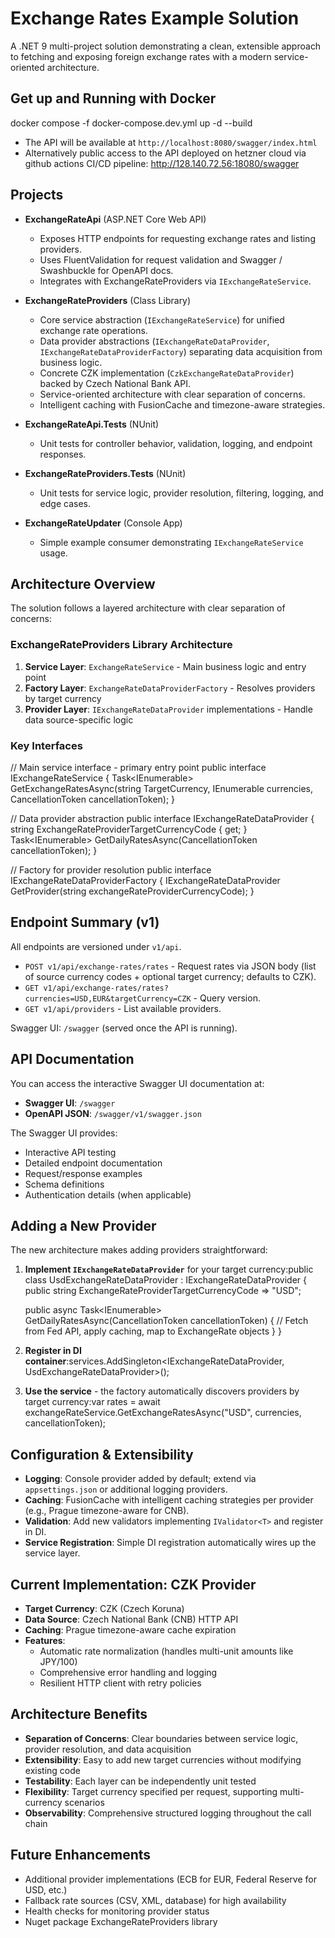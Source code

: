# Exchange Rates Example Solution

A .NET 9 multi-project solution demonstrating a clean, extensible approach to fetching and exposing foreign exchange rates with a modern service-oriented architecture.

## Get up and Running with Docker
docker compose -f docker-compose.dev.yml up -d --build
- The API will be available at `http://localhost:8080/swagger/index.html`
- Alternatively public access to the API deployed on hetzner cloud via github actions CI/CD pipeline: http://128.140.72.56:18080/swagger

## Projects

- **ExchangeRateApi** (ASP.NET Core Web API)
  - Exposes HTTP endpoints for requesting exchange rates and listing providers.
  - Uses FluentValidation for request validation and Swagger / Swashbuckle for OpenAPI docs.
  - Integrates with ExchangeRateProviders via `IExchangeRateService`.

- **ExchangeRateProviders** (Class Library)
  - Core service abstraction (`IExchangeRateService`) for unified exchange rate operations.
  - Data provider abstractions (`IExchangeRateDataProvider`, `IExchangeRateDataProviderFactory`) separating data acquisition from business logic.
  - Concrete CZK implementation (`CzkExchangeRateDataProvider`) backed by Czech National Bank API.
  - Service-oriented architecture with clear separation of concerns.
  - Intelligent caching with FusionCache and timezone-aware strategies.

- **ExchangeRateApi.Tests** (NUnit)
  - Unit tests for controller behavior, validation, logging, and endpoint responses.

- **ExchangeRateProviders.Tests** (NUnit)
  - Unit tests for service logic, provider resolution, filtering, logging, and edge cases.

- **ExchangeRateUpdater** (Console App)
  - Simple example consumer demonstrating `IExchangeRateService` usage.

## Architecture Overview

The solution follows a layered architecture with clear separation of concerns:

### ExchangeRateProviders Library Architecture

1. **Service Layer**: `ExchangeRateService` - Main business logic and entry point
2. **Factory Layer**: `ExchangeRateDataProviderFactory` - Resolves providers by target currency
3. **Provider Layer**: `IExchangeRateDataProvider` implementations - Handle data source-specific logic

### Key Interfaces
// Main service interface - primary entry point
public interface IExchangeRateService
{
    Task<IEnumerable<ExchangeRate>> GetExchangeRatesAsync(string TargetCurrency, IEnumerable<Currency> currencies, CancellationToken cancellationToken);
}

// Data provider abstraction
public interface IExchangeRateDataProvider
{
    string ExchangeRateProviderTargetCurrencyCode { get; }
    Task<IEnumerable<ExchangeRate>> GetDailyRatesAsync(CancellationToken cancellationToken);
}

// Factory for provider resolution
public interface IExchangeRateDataProviderFactory
{
    IExchangeRateDataProvider GetProvider(string exchangeRateProviderCurrencyCode);
}

## Endpoint Summary (v1)

All endpoints are versioned under `v1/api`.

- `POST v1/api/exchange-rates/rates` - Request rates via JSON body (list of source currency codes + optional target currency; defaults to CZK).
- `GET v1/api/exchange-rates/rates?currencies=USD,EUR&targetCurrency=CZK` - Query version.
- `GET v1/api/providers` - List available providers.

Swagger UI: `/swagger` (served once the API is running).

## API Documentation

You can access the interactive Swagger UI documentation at:
- **Swagger UI**: `/swagger`
- **OpenAPI JSON**: `/swagger/v1/swagger.json`

The Swagger UI provides:
- Interactive API testing
- Detailed endpoint documentation
- Request/response examples
- Schema definitions
- Authentication details (when applicable)

## Adding a New Provider

The new architecture makes adding providers straightforward:

1. **Implement `IExchangeRateDataProvider`** for your target currency:public class UsdExchangeRateDataProvider : IExchangeRateDataProvider
{
    public string ExchangeRateProviderTargetCurrencyCode => "USD";
    
    public async Task<IEnumerable<ExchangeRate>> GetDailyRatesAsync(CancellationToken cancellationToken)
    {
        // Fetch from Fed API, apply caching, map to ExchangeRate objects
       }
   }
2. **Register in DI container**:services.AddSingleton<IExchangeRateDataProvider, UsdExchangeRateDataProvider>();
3. **Use the service** - the factory automatically discovers providers by target currency:var rates = await exchangeRateService.GetExchangeRatesAsync("USD", currencies, cancellationToken);
## Configuration & Extensibility

- **Logging**: Console provider added by default; extend via `appsettings.json` or additional logging providers.
- **Caching**: FusionCache with intelligent caching strategies per provider (e.g., Prague timezone-aware for CNB).
- **Validation**: Add new validators implementing `IValidator<T>` and register in DI.
- **Service Registration**: Simple DI registration automatically wires up the service layer.

## Current Implementation: CZK Provider

- **Target Currency**: CZK (Czech Koruna)
- **Data Source**: Czech National Bank (CNB) HTTP API
- **Caching**: Prague timezone-aware cache expiration
- **Features**: 
  - Automatic rate normalization (handles multi-unit amounts like JPY/100)
  - Comprehensive error handling and logging
  - Resilient HTTP client with retry policies

## Architecture Benefits

- **Separation of Concerns**: Clear boundaries between service logic, provider resolution, and data acquisition
- **Extensibility**: Easy to add new target currencies without modifying existing code
- **Testability**: Each layer can be independently unit tested
- **Flexibility**: Target currency specified per request, supporting multi-currency scenarios
- **Observability**: Comprehensive structured logging throughout the call chain

## Future Enhancements

- Additional provider implementations (ECB for EUR, Federal Reserve for USD, etc.)
- Fallback rate sources (CSV, XML, database) for high availability
- Health checks for monitoring provider status
- Nuget package ExchangeRateProviders library
